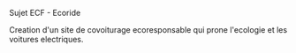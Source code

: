 Sujet ECF - Ecoride 

Creation d'un site de covoiturage ecoresponsable qui prone l'ecologie et les voitures electriques. 
